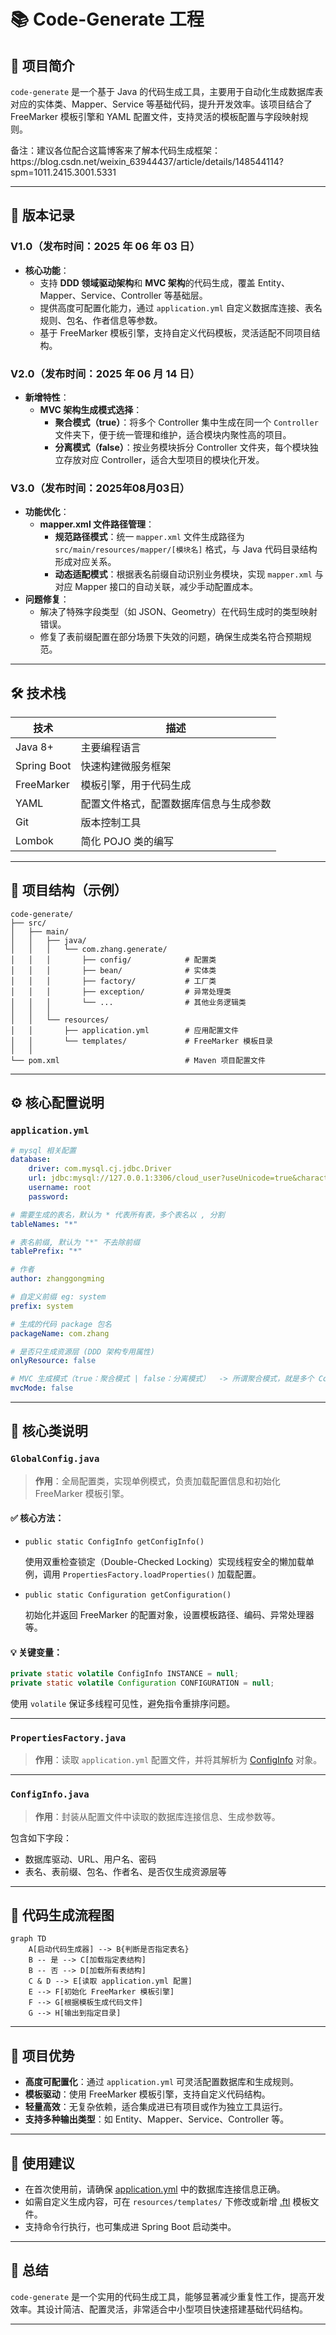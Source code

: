 # 📚 Code-Generate 工程

## 🧾 项目简介

`code-generate` 是一个基于 Java 的代码生成工具，主要用于自动化生成数据库表对应的实体类、Mapper、Service 等基础代码，提升开发效率。该项目结合了 FreeMarker 模板引擎和 YAML 配置文件，支持灵活的模板配置与字段映射规则。
<p/>
备注：建议各位配合这篇博客来了解本代码生成框架：https://blog.csdn.net/weixin_63944437/article/details/148544114?spm=1011.2415.3001.5331

---

## 🔖 版本记录  
### V1.0（发布时间：2025 年 06 年 03 日）  
- **核心功能**：  
  - 支持 **DDD 领域驱动架构**和 **MVC 架构**的代码生成，覆盖 Entity、Mapper、Service、Controller 等基础层。  
  - 提供高度可配置化能力，通过 `application.yml` 自定义数据库连接、表名规则、包名、作者信息等参数。  
  - 基于 FreeMarker 模板引擎，支持自定义代码模板，灵活适配不同项目结构。  

### V2.0（发布时间：2025 年 06 月 14 日）  
- **新增特性**：  
  - **MVC 架构生成模式选择**：  
    - **聚合模式（true）**：将多个 Controller 集中生成在同一个 `Controller` 文件夹下，便于统一管理和维护，适合模块内聚性高的项目。  
    - **分离模式（false）**：按业务模块拆分 Controller 文件夹，每个模块独立存放对应 Controller，适合大型项目的模块化开发。  
### V3.0（发布时间：2025年08月03日）  
- **功能优化**：  
  - **mapper.xml 文件路径管理**：  
    - **规范路径模式**：统一 `mapper.xml` 文件生成路径为 `src/main/resources/mapper/[模块名]` 格式，与 Java 代码目录结构形成对应关系。  
    - **动态适配模式**：根据表名前缀自动识别业务模块，实现 `mapper.xml` 与对应 Mapper 接口的自动关联，减少手动配置成本。  
- **问题修复**：  
  - 解决了特殊字段类型（如 JSON、Geometry）在代码生成时的类型映射错误。  
  - 修复了表前缀配置在部分场景下失效的问题，确保生成类名符合预期规范。
---

## 🛠️ 技术栈

| 技术 | 描述 |
|------|------|
| Java 8+ | 主要编程语言 |
| Spring Boot | 快速构建微服务框架 |
| FreeMarker | 模板引擎，用于代码生成 |
| YAML | 配置文件格式，配置数据库信息与生成参数 |
| Git | 版本控制工具 |
| Lombok | 简化 POJO 类的编写 |

---

## 📁 项目结构（示例）

```
code-generate/
├── src/
│   ├── main/
│   │   ├── java/
│   │   │   └── com.zhang.generate/
│   │   │       ├── config/            # 配置类
│   │   │       ├── bean/              # 实体类
│   │   │       ├── factory/           # 工厂类
│   │   │       ├── exception/         # 异常处理类
│   │   │       └── ...                # 其他业务逻辑类
│   │   │
│   │   └── resources/
│   │       ├── application.yml        # 应用配置文件
│   │       └── templates/             # FreeMarker 模板目录
│   │
└── pom.xml                            # Maven 项目配置文件
```


---

## ⚙️ 核心配置说明

### `application.yml`

```yaml
# mysql 相关配置
database:
    driver: com.mysql.cj.jdbc.Driver
    url: jdbc:mysql://127.0.0.1:3306/cloud_user?useUnicode=true&characterEncoding=utf-8&useSSL=false&serverTimezone=Asia/Shanghai
    username: root
    password:

# 需要生成的表名，默认为 * 代表所有表，多个表名以 , 分割
tableNames: "*"

# 表名前缀, 默认为 "*" 不去除前缀
tablePrefix: "*"

# 作者
author: zhanggongming

# 自定义前缀 eg: system
prefix: system

# 生成的代码 package 包名
packageName: com.zhang

# 是否只生成资源层 (DDD 架构专用属性)
onlyResource: false

# MVC 生成模式（true：聚合模式 | false：分离模式）  -> 所谓聚合模式，就是多个 Controller 在同一个 Controller 文件夹下
mvcMode: false
```


---

## 🔑 核心类说明

### `GlobalConfig.java`

> **作用**：全局配置类，实现单例模式，负责加载配置信息和初始化 FreeMarker 模板引擎。

#### ✅ 核心方法：

- `public static ConfigInfo getConfigInfo()`

  使用双重检查锁定（Double-Checked Locking）实现线程安全的懒加载单例，调用 `PropertiesFactory.loadProperties()` 加载配置。

- `public static Configuration getConfiguration()`

  初始化并返回 FreeMarker 的配置对象，设置模板路径、编码、异常处理器等。

#### 💡 关键变量：

```java
private static volatile ConfigInfo INSTANCE = null;
private static volatile Configuration CONFIGURATION = null;
```


使用 `volatile` 保证多线程可见性，避免指令重排序问题。

---

### `PropertiesFactory.java`

> **作用**：读取 `application.yml` 配置文件，并将其解析为 [ConfigInfo](file://D:\download\project\tools\code-generate\src\main\java\com\zhang\generate\bean\ConfigInfo.java) 对象。

---

### `ConfigInfo.java`

> **作用**：封装从配置文件中读取的数据库连接信息、生成参数等。

包含如下字段：
- 数据库驱动、URL、用户名、密码
- 表名、表前缀、包名、作者名、是否仅生成资源层等

---

## 📄 代码生成流程图

```mermaid
graph TD
    A[启动代码生成器] --> B{判断是否指定表名}
    B -- 是 --> C[加载指定表结构]
    B -- 否 --> D[加载所有表结构]
    C & D --> E[读取 application.yml 配置]
    E --> F[初始化 FreeMarker 模板引擎]
    F --> G[根据模板生成代码文件]
    G --> H[输出到指定目录]
```


---

## 📌 项目优势

- **高度可配置化**：通过 `application.yml` 可灵活配置数据库和生成规则。
- **模板驱动**：使用 FreeMarker 模板引擎，支持自定义代码结构。
- **轻量高效**：无复杂依赖，适合集成进已有项目或作为独立工具运行。
- **支持多种输出类型**：如 Entity、Mapper、Service、Controller 等。

---

## 📎 使用建议

- 在首次使用前，请确保 [application.yml](file://D:\download\project\tools\code-generate\src\main\resources\application.yml) 中的数据库连接信息正确。
- 如需自定义生成内容，可在 `resources/templates/` 下修改或新增 [.ftl](file://D:\download\project\tools\code-generate\src\main\resources\templates\generate-code\DDD\scene.ftl) 模板文件。
- 支持命令行执行，也可集成进 Spring Boot 启动类中。

---

## 📝 总结

`code-generate` 是一个实用的代码生成工具，能够显著减少重复性工作，提高开发效率。其设计简洁、配置灵活，非常适合中小型项目快速搭建基础代码结构。

--- 
